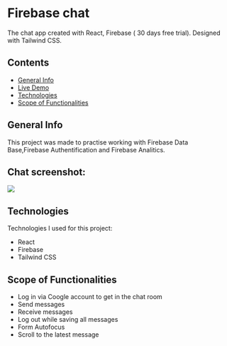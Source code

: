# Firebase chat

The chat app created with React, Firebase ( 30 days free trial). 
Designed with  Tailwind CSS.

## Contents
* [General Info](#general-info)
* [Live Demo](#live-demo)
* [Technologies](#technologies)
* [Scope of Functionalities](#scope-of-functionalities)

## General Info
This project was made to practise working with Firebase Data Base,Firebase Authentification and Firebase Analitics.

## Chat screenshot:

<img src="https://ik.imagekit.io/stcl/chat/screenshot_PVX_iiJrt?ik-sdk-version=javascript-1.4.3&updatedAt=1665218297650">

## Technologies
Technologies I used for this project:
- React 
- Firebase 
- Tailwind CSS


## Scope of Functionalities
- Log in via Coogle account to get in the chat room
- Send messages
- Receive messages
- Log out while saving all messages
- Form Autofocus
- Scroll to the latest message





